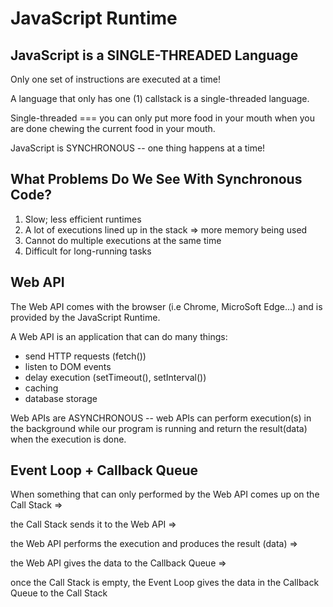 # JavaScript Runtime

## JavaScript is a SINGLE-THREADED Language

Only one set of instructions are executed at a time!

A language that only has one (1) callstack is a single-threaded language.

Single-threaded === you can only put more food in your mouth when you are done chewing the current food in your mouth. 

JavaScript is SYNCHRONOUS -- one thing happens at a time!

## What Problems Do We See With Synchronous Code?

1. Slow; less efficient runtimes
2. A lot of executions lined up in the stack => more memory being used
3. Cannot do multiple executions at the same time
4. Difficult for long-running tasks

## Web API

The Web API comes with the browser (i.e Chrome, MicroSoft Edge...) and is provided by the JavaScript Runtime. 

A Web API is an application that can do many things:
  * send HTTP requests (fetch())
  * listen to DOM events
  * delay execution (setTimeout(), setInterval())
  * caching
  * database storage

Web APIs are ASYNCHRONOUS -- web APIs can perform execution(s) in the background while our program is running and return the result(data) when the execution is done.


## Event Loop + Callback Queue

When something that can only performed by the Web API comes up on the Call Stack => 

the Call Stack sends it to the Web API => 

the Web API performs the execution and produces the result (data) => 

the Web API gives the data to the Callback Queue => 

once the Call Stack is empty, the Event Loop gives the data in the Callback Queue to the Call Stack

